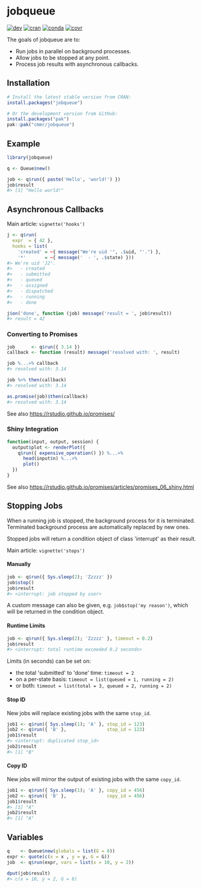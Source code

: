 
# jobqueue

<!-- badges: start -->
[![dev](https://github.com/cmmr/jobqueue/actions/workflows/R-CMD-check.yaml/badge.svg)](https://github.com/cmmr/jobqueue/actions/workflows/R-CMD-check.yaml)
[![cran](https://www.r-pkg.org/badges/version/jobqueue)](https://CRAN.R-project.org/package=jobqueue)
[![conda](https://anaconda.org/conda-forge/r-jobqueue/badges/version.svg)](https://anaconda.org/conda-forge/r-jobqueue)
[![covr](https://codecov.io/gh/cmmr/jobqueue/graph/badge.svg)](https://app.codecov.io/gh/cmmr/jobqueue)
<!-- badges: end -->


The goals of jobqueue are to:

  * Run jobs in parallel on background processes.
  * Allow jobs to be stopped at any point.
  * Process job results with asynchronous callbacks.


## Installation

``` r
# Install the latest stable version from CRAN:
install.packages("jobqueue")

# Or the development version from GitHub:
install.packages("pak")
pak::pak("cmmr/jobqueue")
```


## Example

``` r
library(jobqueue)

q <- Queue$new()

job <- q$run({ paste('Hello', 'world!') })
job$result
#> [1] "Hello world!"
```


## Asynchronous Callbacks

Main article: `vignette('hooks')`

``` r
j <- q$run(
  expr  = { 42 }, 
  hooks = list(
    'created' = ~{ message("We're uid '", .$uid, "'.") },
    '*'       = ~{ message('  - ', .$state) }))
#> We're uid 'J2'.
#>   - created
#>   - submitted
#>   - queued
#>   - assigned
#>   - dispatched
#>   - running
#>   - done

j$on('done', function (job) message('result = ', job$result))
#> result = 42
```


### Converting to Promises

``` r
job      <- q$run({ 3.14 })
callback <- function (result) message('resolved with: ', result)

job %...>% callback
#> resolved with: 3.14

job %>% then(callback)
#> resolved with: 3.14

as.promise(job)$then(callback)
#> resolved with: 3.14
```

See also https://rstudio.github.io/promises/


### Shiny Integration

```r
function(input, output, session) {
  output$plot <- renderPlot({
    q$run({ expensive_operation() }) %...>%
      head(input$n) %...>%
      plot()
  })
}
```

See also https://rstudio.github.io/promises/articles/promises_06_shiny.html


## Stopping Jobs

When a running job is stopped, the background process for it is terminated. 
Terminated background process are automatically replaced by new ones.

Stopped jobs will return a condition object of class 'interrupt' as
their result.

Main article: `vignette('stops')`


#### Manually

``` r
job <- q$run({ Sys.sleep(2); 'Zzzzz' })
job$stop()
job$result
#> <interrupt: job stopped by user>
```

A custom message can also be given, e.g. `job$stop('my reason')`, which
will be returned in the condition object.

#### Runtime Limits

``` r
job <- q$run({ Sys.sleep(2); 'Zzzzz' }, timeout = 0.2)
job$result
#> <interrupt: total runtime exceeded 0.2 seconds>
```

Limits (in seconds) can be set on:

- the total 'submitted' to 'done' time: `timeout = 2`
- on a per-state basis: `timeout = list(queued = 1, running = 2)`
- or both: `timeout = list(total = 3, queued = 2, running = 2)`

#### Stop ID

New jobs will replace existing jobs with the same `stop_id`.

``` r
job1 <- q$run({ Sys.sleep(1); 'A' }, stop_id = 123)
job2 <- q$run({ 'B' },               stop_id = 123)
job1$result
#> <interrupt: duplicated stop_id>
job2$result
#> [1] "B"
```

#### Copy ID

New jobs will mirror the output of existing jobs with the same `copy_id`.

``` r
job1 <- q$run({ Sys.sleep(1); 'A' }, copy_id = 456)
job2 <- q$run({ 'B' },               copy_id = 456)
job1$result
#> [1] "A"
job2$result
#> [1] "A"
```


## Variables

``` r
q    <- Queue$new(globals = list(G = 8))
expr <- quote(c(x = x , y = y, G = G))
job  <- q$run(expr, vars = list(x = 10, y = 2))

dput(job$result)
#> c(x = 10, y = 2, G = 8)
```

